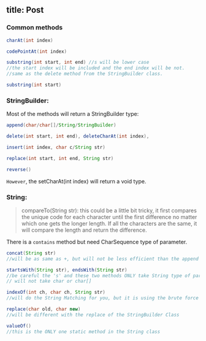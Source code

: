 title: Post
------------------------------------
<!-- en-US:+ -->

### Common methods

```java
charAt(int index)

codePointAt(int index)

substring(int start, int end) //s will be lower case
//the start index will be included and the end index will be not.
//same as the delete method from the StringBuilder class.

substring(int start)
```

### StringBuilder:

Most of the methods will return a StringBuilder type:

```java
append(char/char[]/String/StringBuilder)

delete(int start, int end), deleteCharAt(int index),

insert(int index, char c/String str)

replace(int start, int end, String str)

reverse()
```

`However`, the setCharAt(int index) will return a void type.

### String:


> compareTo(String str): this could be a little bit tricky, it first compares the unique code for each character until the first difference no matter which one gets the longer length. If all the characters are the same, it will compare the length and return the difference.

There is a `contains` method but need CharSequence type of parameter.

```java
concat(String str)
//will be as same as +, but will not be less efficient than the append method of the StringBuilder

startsWith(String str), endsWith(String str)
//be careful the 's' and these two methods ONLY take String type of parameter
// will not take char or char[]

indexOf(int ch, char ch, String str)
//will do the String Matching for you, but it is using the brute force algorithm. 

replace(char old, char new)
//will be different with the replace of the StringBuilder Class

valueOf()
//this is the ONLY one static method in the String class

```



